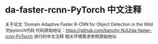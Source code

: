 # da-faster-rcnn-PyTorch 中文注释
关于论文  'Domain Adaptive Faster R-CNN for Object Detection in the Wild ’的pytorch代码
代码原始地址：https://github.com/tiancity-NJU/da-faster-rcnn-PyTorch
进行的中文注释
相关环境需求参照原始地址
